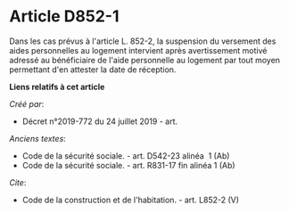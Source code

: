# Article D852-1

Dans les cas prévus à l'article L. 852-2, la suspension du versement des aides personnelles au logement intervient après
avertissement motivé adressé au bénéficiaire de l'aide personnelle au logement par tout moyen permettant d'en attester la
date de réception.

**Liens relatifs à cet article**

_Créé par_:

  - Décret n°2019-772 du 24 juillet 2019 - art.

_Anciens textes_:

  - Code de la sécurité sociale. - art. D542-23 alinéa ‎ 1 (Ab)
  - Code de la sécurité sociale. - art. R831-17 fin alinéa ‎1 (Ab)

_Cite_:

  - Code de la construction et de l'habitation. - art. L852-2 (V)
